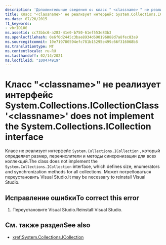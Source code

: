 ```yaml
---
description: 'Дополнительные сведения о: класс " <classname> " не реализует интерфейс System. Collections. ICollection'
title: Класс "<classname>" не реализует интерфейс System.Collections.ICollection
ms.date: 07/20/2015
f1_keywords:
- vbrID100
ms.assetid: cc73bbc6-a283-41e0-b750-61ef553e83b3
ms.openlocfilehash: 0e6f0d2445c3bae8934d690196888d7a8fec83a9
ms.sourcegitcommit: 10e719780594efc781b15295e499c66f316068b8
ms.translationtype: MT
ms.contentlocale: ru-RU
ms.lasthandoff: 02/14/2021
ms.locfileid: "100474919"
---
```

# <a name="class-classname-does-not-implement-the-systemcollectionsicollection-interface"></a><span data-ttu-id="e3eb8-103">Класс "\<classname>" не реализует интерфейс System.Collections.ICollection</span><span class="sxs-lookup"><span data-stu-id="e3eb8-103">Class '\<classname>' does not implement the System.Collections.ICollection interface</span></span>

<span data-ttu-id="e3eb8-104">Класс не реализует интерфейс `System.Collections.ICollection` , который определяет размер, перечислители и методы синхронизации для всех коллекций.</span><span class="sxs-lookup"><span data-stu-id="e3eb8-104">The class does not implement the `System.Collections.ICollection` interface, which defines size, enumerators and synchronization methods for all collections.</span></span> <span data-ttu-id="e3eb8-105">Может потребоваться переустановить Visual Studio.</span><span class="sxs-lookup"><span data-stu-id="e3eb8-105">It may be necessary to reinstall Visual Studio.</span></span>  
  
## <a name="to-correct-this-error"></a><span data-ttu-id="e3eb8-106">Исправление ошибки</span><span class="sxs-lookup"><span data-stu-id="e3eb8-106">To correct this error</span></span>  
  
1. <span data-ttu-id="e3eb8-107">Переустановите Visual Studio.</span><span class="sxs-lookup"><span data-stu-id="e3eb8-107">Reinstall Visual Studio.</span></span>  
  
## <a name="see-also"></a><span data-ttu-id="e3eb8-108">См. также раздел</span><span class="sxs-lookup"><span data-stu-id="e3eb8-108">See also</span></span>

- <xref:System.Collections.ICollection>
